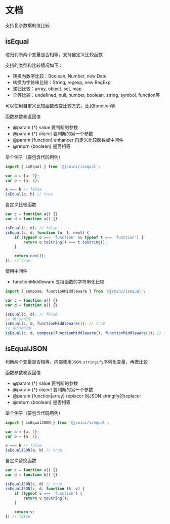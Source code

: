 # 文档
支持复杂数据的值比较

## isEqual
递归判断两个变量是否相等，支持自定义比较函数

支持的类型和比较情况如下：

- 转换为数字比较：Boolean, Number, new Date
- 转换为字符串比较：String, regexp, new RegExp
- 递归比较：array, object, set, map
- 全等比较：undefined, null, number, boolean, string, symbol, function等

可以使用自定义比较函数改变比较方式，比如function等

函数参数和返回值

- @param {*} value 要判断的参数
- @param {*} object 要判断的另一个参数
- @param {function} enhancer 自定义比较函数或中间件
- @return {boolean} 是否相等

举个例子（要包含代码用例）

```js
import { isEqual } from '@jsmini/isequal';

var a = {a: 1};
var b = {a: 1};

a === b // false
isEqual(a, b) // true
```

自定义比较函数

```js
var c = function a() {}
var d = function a() {}

isEqual(c, d); // false
isEqual(c, d, function (o, t, next) {
    if (typeof o === 'function' && typeof t === 'function') {
        return o.toString() === t.toString();
    }

    return next(); 
}); // true
```

使用中间件

- functionMiddleware 支持函数的字符串化比较

```js
import { compose, functionMiddleware } from '@jsmini/isequal';

var c = function a() {}
var d = function a() {}

isEqual(c, d); // false
// 单个中间件
isEqual(c, d, functionMiddleware()); // true
// 多个中间件
isEqual(c, d, compose(functionMiddleware(), functionMiddleware()); // true
```

## isEqualJSON
判断两个变量是否相等，内部使用`JSON.stringify`序列化变量，再做比较

函数参数和返回值

- @param {*} value 要判断的参数
- @param {*} object 要判断的另一个参数
- @param {function|array} replacer 同JSON.stringify的replacer
- @return {boolean} 是否相等

举个例子（要包含代码用例）

```js
import { isEqualJSON } from '@jsmini/isequal';

var a = {a: 1};
var b = {a: 1};

a === b // false
isEqualJSON(a, b) // true
```

自定义替换函数

```js
var c = function a() {}
var d = function b() {}

isEqualJSON(c, d) // true
isEqualJSON(c, d, function (k, v) {
    if (typeof v === 'function') {
        return v.toString();
    }

    return v;
}) // false
```
